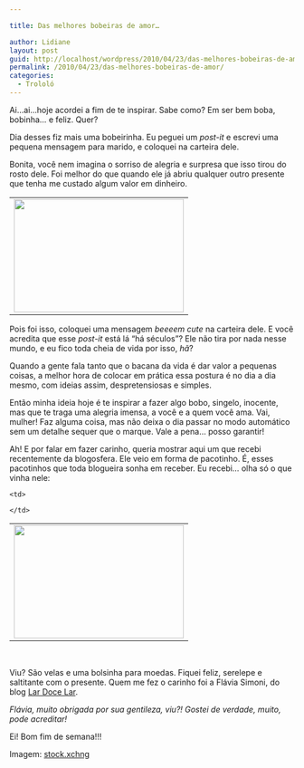 ```yaml
---

title: Das melhores bobeiras de amor…

author: Lidiane
layout: post
guid: http://localhost/wordpress/2010/04/23/das-melhores-bobeiras-de-amor/
permalink: /2010/04/23/das-melhores-bobeiras-de-amor/
categories:
  - Trololó
---
```

Ai…ai…hoje acordei a fim de te inspirar. Sabe como? Em ser bem boba, bobinha… e feliz. Quer?

Dia desses fiz mais uma bobeirinha. Eu peguei um _post-it_ e escrevi uma pequena mensagem para marido, e coloquei na carteira dele.

<!--more-->

Bonita, você nem imagina o sorriso de alegria e surpresa que isso tirou do rosto dele. Foi melhor do que quando ele já abriu qualquer outro presente que tenha me custado algum valor em dinheiro.

<table align="center">
  <tr>
    <td>
      <a href="http://www.trololodemulher.com.br/blog/wp-content/uploads/2010/02/coracao.jpg"><img class="aligncenter size-medium wp-image-4266" title="coração" src="http://www.trololodemulher.com.br/blog/wp-content/uploads/2010/02/coracao-300x200.jpg" alt="" width="300" height="200" /></a>
    </td>
  </tr>
</table>

Pois foi isso, coloquei uma mensagem _beeeem_ _cute_ na carteira dele. E você acredita que esse _post-it_ está lá &#8220;há séculos&#8221;? Ele não tira por nada nesse mundo, e eu fico toda cheia de vida por isso, _hã_?

Quando a gente fala tanto que o bacana da vida é dar valor a pequenas coisas, a melhor hora de colocar em prática essa postura é no dia a dia mesmo, com ideias assim, despretensiosas e simples.

Então minha ideia hoje é te inspirar a fazer algo bobo, singelo, inocente, mas que te traga uma alegria imensa, a você e a quem você ama. Vai, mulher! Faz alguma coisa, mas não deixa o dia passar no modo automático sem um detalhe sequer que o marque. Vale a pena… posso garantir!

Ah! E por falar em fazer carinho, queria mostrar aqui um que recebi recentemente da blogosfera. Ele veio em forma de pacotinho. É, esses pacotinhos que toda blogueira sonha em receber. Eu recebi&#8230; olha só o que vinha nele:

<table align="center">
  <tr>
    <td>
      <a href="http://www.trololodemulher.com.br/blog/wp-content/uploads/2010/04/velas-e-bolsa-para-moedas-leve.jpg"><img class="aligncenter size-medium wp-image-4577" title="velas e bolsa para moedas leve" src="http://www.trololodemulher.com.br/blog/wp-content/uploads/2010/04/velas-e-bolsa-para-moedas-leve-300x200.jpg" alt="" width="300" height="200" /></a>
    </td>
    
    <td>
       
    </td>
  </tr>
</table>

 

Viu? São velas e uma bolsinha para moedas. Fiquei feliz, serelepe e saltitante com o presente. Quem me fez o carinho foi a Flávia Simoni, do blog <a href="http://minhacasaminhafamilia.blogspot.com/" target="_blank">Lar Doce Lar</a>.

_Flávia, muito obrigada por sua gentileza, viu?! Gostei de verdade, muito, pode acreditar!_

Ei! Bom fim de semana!!!

Imagem: <a href="http://www.sxc.hu/" target="_blank">stock.xchng</a>